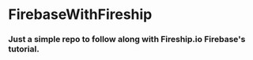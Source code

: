# FirebaseWithFireship
### Just a simple repo to follow along with Fireship.io Firebase's tutorial.
